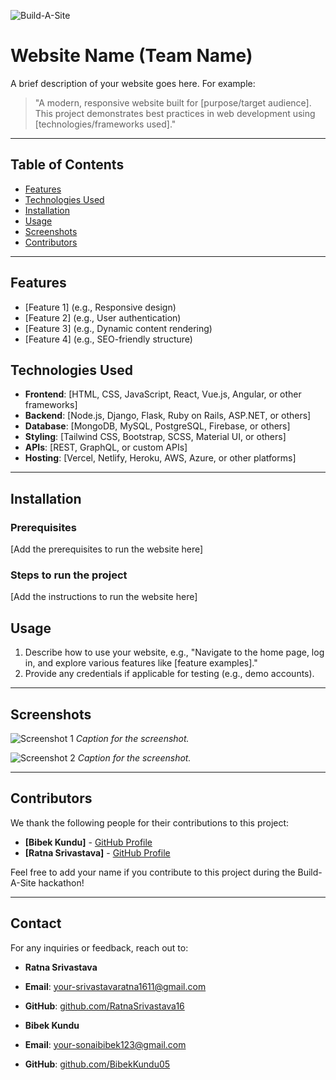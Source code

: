 ![Build-A-Site](https://i.imgur.com/nZPQ9If.png)

# Website Name (Team Name)

A brief description of your website goes here. For example:

> "A modern, responsive website built for [purpose/target audience]. This project demonstrates best practices in web development using [technologies/frameworks used]."

---

## Table of Contents

- [Features](#features)
- [Technologies Used](#technologies-used)
- [Installation](#installation)
- [Usage](#usage)
- [Screenshots](#screenshots)
- [Contributors](#contributors)

---

## Features

- [Feature 1] (e.g., Responsive design)
- [Feature 2] (e.g., User authentication)
- [Feature 3] (e.g., Dynamic content rendering)
- [Feature 4] (e.g., SEO-friendly structure)

## Technologies Used

- **Frontend**: [HTML, CSS, JavaScript, React, Vue.js, Angular, or other frameworks]
- **Backend**: [Node.js, Django, Flask, Ruby on Rails, ASP.NET, or others]
- **Database**: [MongoDB, MySQL, PostgreSQL, Firebase, or others]
- **Styling**: [Tailwind CSS, Bootstrap, SCSS, Material UI, or others]
- **APIs**: [REST, GraphQL, or custom APIs]
- **Hosting**: [Vercel, Netlify, Heroku, AWS, Azure, or other platforms]

---

## Installation

### Prerequisites
[Add the prerequisites to run the website here]

### Steps to run the project
[Add the instructions to run the website here]

## Usage

1. Describe how to use your website, e.g., "Navigate to the home page, log in, and explore various features like [feature examples]."
2. Provide any credentials if applicable for testing (e.g., demo accounts).

---

## Screenshots

![Screenshot 1](path/to/screenshot1.png)
*Caption for the screenshot.*

![Screenshot 2](path/to/screenshot2.png)
*Caption for the screenshot.*

---

## Contributors

We thank the following people for their contributions to this project:

- **[Bibek Kundu]** - [GitHub Profile](https://github.com/BibekKundu05)
- **[Ratna Srivastava]** - [GitHub Profile](https://github.com/RatnaSrivastava16)

Feel free to add your name if you contribute to this project during the Build-A-Site hackathon!

---

## Contact

For any inquiries or feedback, reach out to:

- **Ratna Srivastava**
- **Email**: [your-srivastavaratna1611@gmail.com](mailto:srivastavaratna1611@gmail.com)
- **GitHub**: [github.com/RatnaSrivastava16](https://github.com/RatnaSrivastava16)

- **Bibek Kundu**
- **Email**: [your-sonaibibek123@gmail.com](mailto:your-sonaibibek123@gmail.com)
- **GitHub**: [github.com/BibekKundu05](https://github.com/BibekKundu05)
